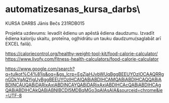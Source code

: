 # automatizesanas_kursa_darbs\

KURSA DARBS
Jānis Bečs 231RDB015

Projekta uzdevums:
Ievadīt ēdienu un apēstā ēdiena daudzumu. Izvadīt ēdiena kaloriju skaitu, proteīna, ogļhidrātu un tauku daudzumu(saglabāt arī EXCEL failā).

https://caloriecontrol.org/healthy-weight-tool-kit/food-calorie-calculator/
https://www.livofy.com/fitness-health-calculators/food-calorie-calculator

https://www.google.com/search?q=tulkot%C4%81js&oq=&gs_lcrp=EgZjaHJvbWUqBggBEEUYOzIOCAAQRRgnGDkYgAQYigUyBggBEEUYOzIHCAIQABiABDIHCAMQABiABDIHCAQQABiABDINCAUQABiDARixAxiABDINCAYQABiDARixAxiABDIHCAcQABiABDIHCAgQABiABDIHCAkQABiABNIBCDI5MDBqMGo3qAIAsAIA&sourceid=chrome&ie=UTF-8
